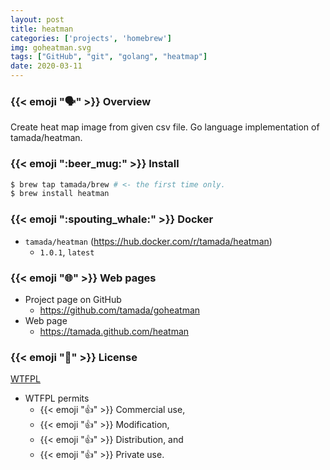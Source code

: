 ```yaml
---
layout: post
title: heatman
categories: ['projects', 'homebrew']
img: goheatman.svg
tags: ["GitHub", "git", "golang", "heatmap"]
date: 2020-03-11
---
```


### {{< emoji ":speaking_head:" >}} Overview

Create heat map image from given csv file. Go language implementation of tamada/heatman.

### {{< emoji ":beer_mug:" >}} Install

```sh
$ brew tap tamada/brew # <- the first time only.
$ brew install heatman
```

### {{< emoji ":spouting_whale:" >}} Docker

* `tamada/heatman` (https://hub.docker.com/r/tamada/heatman)
    * `1.0.1`, `latest`

### {{< emoji ":globe_with_meridians:" >}} Web pages

* Project page on GitHub
    * https://github.com/tamada/goheatman
* Web page
    * https://tamada.github.com/heatman

### {{< emoji ":scroll:" >}} License

[WTFPL](https://github.com/tamada/goheatman/blob/master/LICENSE)

* WTFPL permits
    * {{< emoji ":thumbsup:" >}} Commercial use,
    * {{< emoji ":thumbsup:" >}} Modification,
    * {{< emoji ":thumbsup:" >}} Distribution, and
    * {{< emoji ":thumbsup:" >}} Private use.
